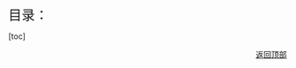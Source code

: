<span id ="jump"><font size=5>目录：</font></span>

[toc]



<a href="#jump" target="_self"><p align="right">返回顶部</p></a>









